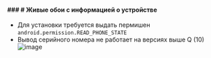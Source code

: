 #### ### # Живые обои с информацией о устройстве
- Для установки требуется выдать пермишен
`android.permission.READ_PHONE_STATE`
- Вывод серийного номера не работает на версиях выше Q (10)
![image](https://user-images.githubusercontent.com/8039921/119543051-e7688f00-bd98-11eb-8865-6a675d878e94.png)
